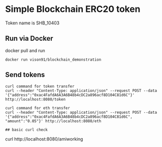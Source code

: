 # Simple Blockchain ERC20 token
Token name is SHB_10403


## Run via Docker

docker pull and run
```
docker run vison91/blockchain_demonstration
```
## Send tokens
```
curl command for token transfer
curl --header "Content-Type: application/json" --request POST --data '{"address":"0xac4FafdA6A3A6B48b4cDC2a896acf8D104C81d6C"}' http://localhost:8080/token

curl command for eth transfer
curl --header "Content-Type: application/json" --request POST --data '{"address":"0xac4FafdA6A3A6B48b4cDC2a896acf8D104C81d6C", "amount":"0.05"}' http://localhost:8080/eth

## basic curl check
```
curl http://localhost:8080/amiworking
```